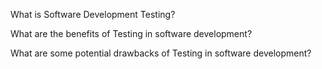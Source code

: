 What is Software Development Testing?

What are the benefits of Testing in software development?

What are some potential drawbacks of Testing in software development?